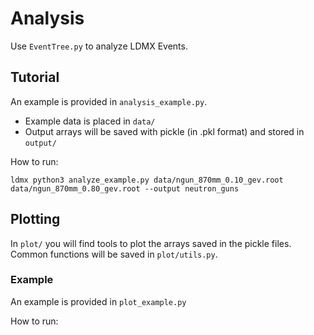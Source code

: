 # Analysis

Use `EventTree.py` to analyze LDMX Events.

## Tutorial

An example is provided in `analysis_example.py`.
- Example data is placed in `data/`
- Output arrays will be saved with pickle (in .pkl format) and stored in `output/`

How to run:
```
ldmx python3 analyze_example.py data/ngun_870mm_0.10_gev.root data/ngun_870mm_0.80_gev.root --output neutron_guns
```

## Plotting

In `plot/` you will find tools to plot the arrays saved in the pickle files.
Common functions will be saved in `plot/utils.py`.

### Example
An example is provided in `plot_example.py`

How to run:
```

```


